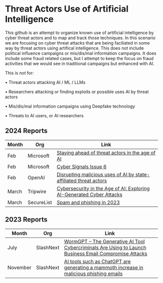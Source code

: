 # Threat Actors Use of Artificial Intelligence

This github is an attempt to organize known use of artificial intelligence by cyber threat actors and to map and track those techniques.
In this scenario we are focusing on cyber threat attacks that are being faciliated in some way by threat actors using artifical intelligence. This does not include political influence campaigns or mis/dis/mal information campaigns. It does include some fraud related cases, but I attempt to keep the focus on fraud activities that we would see in traditional campaigns but enhanced with AI.

This is *not* for:

•	Threat actors attacking AI / ML / LLMs

•	Researchers attacking or finding exploits or possible uses AI by threat actors

•	Mis/dis/mal information campaigns using Deepfake technology

•	Threats to AI users, or AI researchers


## 2024 Reports

|Month               | Org               | Link           |
| ------------------ | -------------- | ------------------------------------------|
|Feb |Microsoft |[Staying ahead of threat actors in the age of AI](https://www.microsoft.com/en-us/security/blog/2024/02/14/staying-ahead-of-threat-actors-in-the-age-of-ai/)|
|Feb |Microsoft |[Cyber Signals Issue 6](https://www.microsoft.com/en-us/security/blog/2024/02/14/staying-ahead-of-threat-actors-in-the-age-of-ai/](https://www.microsoft.com/en-us/security/business/security-insider/wp-content/uploads/2024/02/cyber-signals-issue-6.pdf))|
|Feb |OpenAI | [Disrupting malicious uses of AI by state-affiliated threat actors](https://openai.com/blog/disrupting-malicious-uses-of-ai-by-state-affiliated-threat-actors)|
|March |Tripwire | [Cybersecurity in the Age of AI: Exploring AI-Generated Cyber Attacks](https://www.tripwire.com/state-of-security/cybersecurity-age-ai-exploring-ai-generated-cyber-attacks) |
|March | SecureList | [Spam and phishing in 2023](https://securelist.com/spam-phishing-report-2023/112015/) |


## 2023 Reports

|Month               | Org               | Link           |
| ------------------ | -------------- | ------------------------------------------|
|July | SlashNext | [WormGPT – The Generative AI Tool Cybercriminals Are Using to Launch Business Email Compromise Attacks](https://slashnext.com/blog/wormgpt-the-generative-ai-tool-cybercriminals-are-using-to-launch-business-email-compromise-attacks/) |
|November | SlashNext | [AI tools such as ChatGPT are generating a mammoth increase in malicious phishing emails](https://www.cnbc.com/2023/11/28/ai-like-chatgpt-is-creating-huge-increase-in-malicious-phishing-email.html) |

